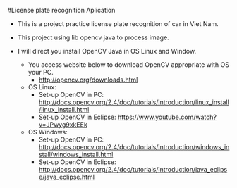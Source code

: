 ﻿#License plate recognition Aplication
- This is a project practice license plate recognition of car in Viet Nam.
- This project using lib opencv java to process image.

- I will direct you install OpenCV Java in OS Linux and Window.
	+ You access website below to download OpenCV appropriate with OS your PC.
	  - http://opencv.org/downloads.html
	+ OS Linux:
	  - Set-up OpenCV in PC: http://docs.opencv.org/2.4/doc/tutorials/introduction/linux_install/linux_install.html
	  - Set-up OpenCV in Eclipse: https://www.youtube.com/watch?v=JPwyg9xkEEk
	+ OS Windows:
	  - Set-up OpenCV in PC: http://docs.opencv.org/2.4/doc/tutorials/introduction/windows_install/windows_install.html
	  - Set-up OpenCV in Eclipse: http://docs.opencv.org/2.4/doc/tutorials/introduction/java_eclipse/java_eclipse.html

